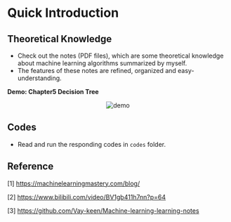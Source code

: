 # Quick Introduction

## Theoretical Knowledge
- Check out the notes (PDF files), which are some theoretical knowledge about machine learning algorithms summarized by myself.
- The features of these notes are refined, organized and easy-understanding.

**Demo: Chapter5 Decision Tree**
<div align="center">
<img src="https://github.com/JimengShi/Machine-Learning-Algorithms/blob/master/images/demo_ch5.gif" alt="demo" >
</div>

## Codes
- Read and run the responding codes in `codes` folder.

## Reference
[1] https://machinelearningmastery.com/blog/

[2] https://www.bilibili.com/video/BV1gb411h7nn?p=64

[3] https://github.com/Vay-keen/Machine-learning-learning-notes
